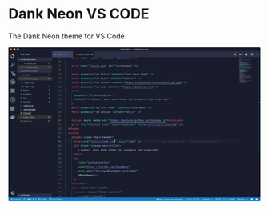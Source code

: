 # Dank Neon VS CODE

The Dank Neon theme for VS Code

![screenshot](https://github.com/DankNeon/vscode/raw/master/assets/vscode.png)
